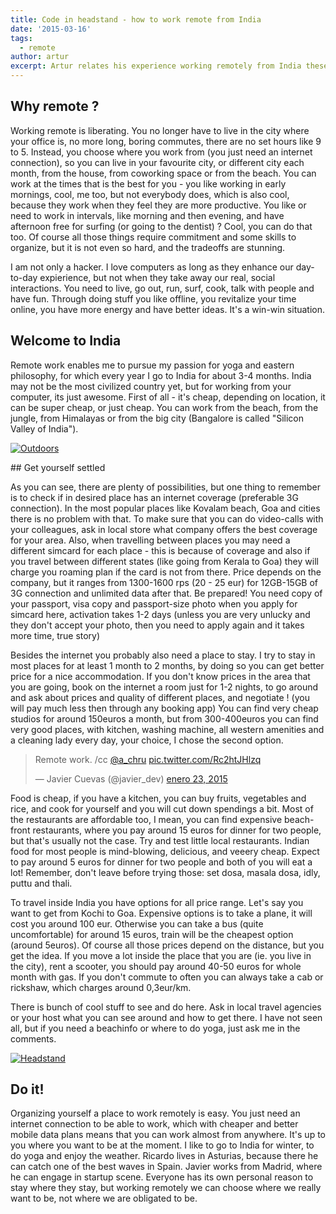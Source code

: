 ```yaml
---
title: Code in headstand - how to work remote from India
date: '2015-03-16'
tags:
  - remote
author: artur
excerpt: Artur relates his experience working remotely from India these last months.
---
```


## Why remote ?

Working remote is liberating. You no longer have to live in the city where your office is, no more long, boring commutes, there are no set hours like 9 to 5. Instead, you choose where you work from (you just need an internet connection), so you can live in your favourite city, or different city each month, from the house, from coworking space or from the beach. You can work at the times that is the best for you - you like working in early mornings, cool, me too, but not everybody does, which is also cool, because they work when they feel they are more productive. You like or need to work in intervals, like morning and then evening, and have afternoon free for surfing (or going to the dentist) ? Cool, you can do that too. Of course all those things require commitment and some skills to organize, but it is not even so hard, and the tradeoffs are stunning.

I am not only a hacker. I love computers as long as they enhance our day-to-day expierience, but not when they take away our real, social interactions. You need to live, go out, run, surf, cook, talk with people and have fun. Through doing stuff you like offline, you revitalize your time online, you have more energy and have better ideas. It's a win-win situation.

## Welcome to India

Remote work enables me to pursue my passion for yoga and eastern philosophy, for which every year I go to India for about 3-4 months. India may not be the most civilized country yet, but for working from your computer, its just awesome. First of all - it's cheap, depending on location, it can be super cheap, or just cheap. You can work from the beach, from the jungle, from Himalayas or from the big city (Bangalore is called "Silicon Valley of India").

[![Outdoors](https://diacode-blog.s3-eu-west-1.amazonaws.com/2015/03/1425999418-1401263954-artur2.jpg)](https://diacode-blog.s3-eu-west-1.amazonaws.com/2015/03/1425999418-1401263954-artur2.jpg)

## Get yourself settled

As you can see, there are plenty of possibilities, but one thing to remember is to check if in desired place has an internet coverage (preferable 3G connection). In the most popular places like Kovalam beach, Goa and cities there is no problem with that. To make sure that you can do video-calls with your colleagues, ask in local store what company offers the best coverage for your area. Also, when travelling between places you may need a different simcard for each place - this is because of coverage and also if you travel between different states (like going from Kerala to Goa) they will charge you roaming plan if the card is not from there. Price depends on the company, but it ranges from 1300-1600 rps (20 - 25 eur) for 12GB-15GB of 3G connection and unlimited data after that. Be prepared! You need copy of your passport, visa copy and passport-size photo when you apply for simcard here, activation takes 1-2 days (unless you are very unlucky and they don't accept your photo, then you need to apply again and it takes more time, true story)

Besides the internet you probably also need a place to stay. I try to stay in most places for at least 1 month to 2 months, by doing so you can get better price for a nice accommodation. If you don't know prices in the area that you are going, book on the internet a room just for 1-2 nights, to go around and ask about prices and quality of different places, and negotiate ! (you will pay much less then through any booking app) You can find very cheap studios for around 150euros a month, but from 300-400euros you can find very good places, with kitchen, washing machine, all western amenities and a cleaning lady every day, your choice, I chose the second option.

<blockquote class="twitter-tweet" lang="es"><p>Remote work. /cc <a href="https://twitter.com/a_chru">@a_chru</a> <a href="http://t.co/Rc2htJHlzq">pic.twitter.com/Rc2htJHlzq</a></p>&mdash; Javier Cuevas (@javier_dev) <a href="https://twitter.com/javier_dev/status/558550014998622208">enero 23, 2015</a></blockquote>
<script async src="//platform.twitter.com/widgets.js" charset="utf-8"></script>

Food is cheap, if you have a kitchen, you can buy fruits, vegetables and rice, and cook for yourself and you will cut down spendings a bit. Most of the restaurants are affordable too, I mean, you can find expensive beach-front restaurants, where you pay around 15 euros for dinner for two people, but that's usually not the case. Try and test little local restaurants. Indian food for most people is mind-blowing, delicious, and veeery cheap. Expect to pay around 5 euros for dinner for two people and both of you will eat a lot! Remember, don't leave before trying those: set dosa, masala dosa, idly, puttu and thali.

To travel inside India you have options for all price range. Let's say you want to get from Kochi to Goa. Expensive options is to take a plane, it will cost you around 100 eur. Otherwise you can take a bus (quite uncomfortable) for around 15 euros, train will be the cheapest option (around 5euros). Of course all those prices depend on the distance, but you get the idea. If you move a lot inside the place that you are (ie. you live in the city), rent a scooter, you should pay around 40-50 euros for whole month with gas. If you don't commute to often you can always take a cab or rickshaw, which charges around 0,3eur/km.

There is bunch of cool stuff to see and do here. Ask in local travel agencies or your host what you can see around and how to get there. I have not seen all, but if you need a beachinfo or where to do yoga, just ask me in the comments.

[![Headstand](https://diacode-blog.s3-eu-west-1.amazonaws.com/2015/03/P1312408.jpg)](https://diacode-blog.s3-eu-west-1.amazonaws.com/2015/03/P1312408.jpg)

## Do it!

Organizing yourself a place to work remotely is easy. You just need an internet connection to be able to work, which with cheaper and better mobile data plans means that you can work almost from anywhere. It's up to you where you want to be at the moment. I like to go to India for winter, to do yoga and enjoy the weather. Ricardo lives in Asturias, because there he can catch one of the best waves in Spain. Javier works from Madrid, where he can engage in startup scene. Everyone has its own personal reason to stay where they stay, but working remotely we can choose where we really want to be, not where we are obligated to be.
